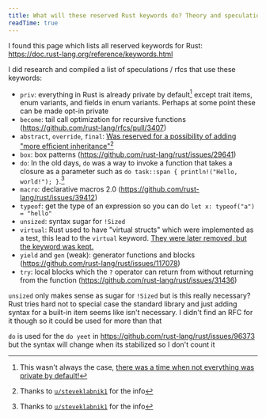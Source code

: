 ```yaml
---
title: What will these reserved Rust keywords do? Theory and speculation
readTime: true
---
```


I found this page which lists all reserved keywords for Rust: https://doc.rust-lang.org/reference/keywords.html

I did research and compiled a list of speculations / rfcs that use these keywords:

- `priv`: everything in Rust is already private by default[^1] except trait items, enum variants, and fields in enum variants. Perhaps at some point these can be made opt-in private
- `become`: tail call optimization for recursive functions (https://github.com/rust-lang/rfcs/pull/3407)
- `abstract`, `override`, `final`: [Was reserved for a possibility of adding "more efficient inheritance"](https://rust-lang.github.io/rfcs/0342-keywords.html)[^2]
- `box`: box patterns (https://github.com/rust-lang/rust/issues/29641)
- `do`: In the old days, `do` was a way to invoke a function that takes a closure as a parameter such as `do task::span { println!("Hello, world!"); }`.[^2]
- `macro`: declarative macros 2.0 (https://github.com/rust-lang/rust/issues/39412)
- `typeof`: get the type of an expression so you can do `let x: typeof("a") = "hello"`
- `unsized`: syntax sugar for `!Sized`
- `virtual`: Rust used to have "virtual structs" which were implemented as a test, this lead to the `virtual` keyword. [They were later removed, but the keyword was kept.](https://rust-lang.github.io/rfcs/0341-remove-virtual-structs.html)
- `yield` and `gen` (weak): generator functions and blocks (https://github.com/rust-lang/rust/issues/117078)
- `try`: local blocks which the `?` operator can return from without returning from the function (https://github.com/rust-lang/rust/issues/31436)

`unsized` only makes sense as sugar for `!Sized` but is this really necessary? Rust tries hard not to special case the standard library and just adding syntax for a built-in item seems like isn't necessary. I didn't find an RFC for it though so it could be used for more than that

`do` is used for the `do yeet` in https://github.com/rust-lang/rust/issues/96373 but the syntax will change when its stabilized so I don't count it

[^1]: This wasn't always the case, [there was a time when not everything was private by default!](https://github.com/rust-lang/rust/issues/8122)

[^2]: Thanks to [`u/steveklabnik1`](https://www.reddit.com/user/steveklabnik1/) for the info
